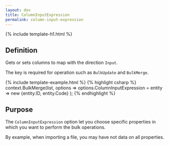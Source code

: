 ```yaml
---
layout: dev
title: ColumnInputExpression
permalink: column-input-expression
---
```


{% include template-h1.html %}

## Definition
Gets or sets columns to map with the direction `Input`.

The key is required for operation such as `BulkUpdate` and `BulkMerge`.

{% include template-example.html %} 
{% highlight csharp %}
context.BulkMerge(list, options => 
        options.ColumnInputExpression = entity => new {entity.ID, entity.Code}
); 
{% endhighlight %}

## Purpose
The `ColumnInputExpression` option let you choose specific properties in which you want to perform the bulk operations.

By example, when importing a file, you may have not data on all properties.